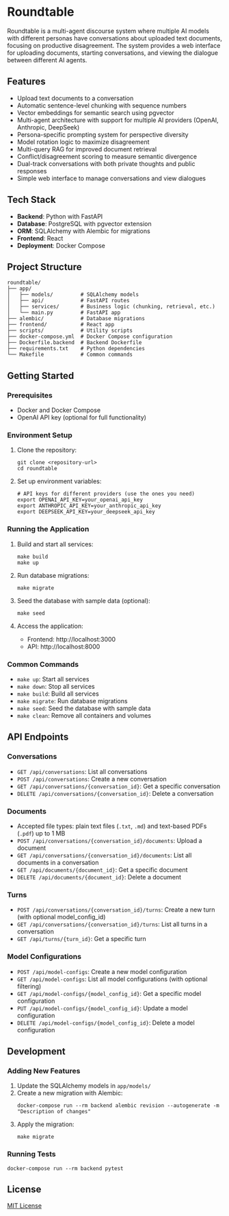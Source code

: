 # Roundtable

Roundtable is a multi-agent discourse system where multiple AI models with different personas have conversations about uploaded text documents, focusing on productive disagreement. The system provides a web interface for uploading documents, starting conversations, and viewing the dialogue between different AI agents.

## Features

- Upload text documents to a conversation
- Automatic sentence-level chunking with sequence numbers
- Vector embeddings for semantic search using pgvector
- Multi-agent architecture with support for multiple AI providers (OpenAI, Anthropic, DeepSeek)
- Persona-specific prompting system for perspective diversity
- Model rotation logic to maximize disagreement
- Multi-query RAG for improved document retrieval
- Conflict/disagreement scoring to measure semantic divergence
- Dual-track conversations with both private thoughts and public responses
- Simple web interface to manage conversations and view dialogues

## Tech Stack

- **Backend**: Python with FastAPI
- **Database**: PostgreSQL with pgvector extension
- **ORM**: SQLAlchemy with Alembic for migrations
- **Frontend**: React
- **Deployment**: Docker Compose

## Project Structure

```
roundtable/
├── app/
│   ├── models/         # SQLAlchemy models
│   ├── api/            # FastAPI routes
│   ├── services/       # Business logic (chunking, retrieval, etc.)
│   └── main.py         # FastAPI app
├── alembic/            # Database migrations
├── frontend/           # React app
├── scripts/            # Utility scripts
├── docker-compose.yml  # Docker Compose configuration
├── Dockerfile.backend  # Backend Dockerfile
├── requirements.txt    # Python dependencies
└── Makefile            # Common commands
```

## Getting Started

### Prerequisites

- Docker and Docker Compose
- OpenAI API key (optional for full functionality)

### Environment Setup

1. Clone the repository:
   ```
   git clone <repository-url>
   cd roundtable
   ```

2. Set up environment variables:
   ```
   # API keys for different providers (use the ones you need)
   export OPENAI_API_KEY=your_openai_api_key
   export ANTHROPIC_API_KEY=your_anthropic_api_key
   export DEEPSEEK_API_KEY=your_deepseek_api_key
   ```

### Running the Application

1. Build and start all services:
   ```
   make build
   make up
   ```

2. Run database migrations:
   ```
   make migrate
   ```

3. Seed the database with sample data (optional):
   ```
   make seed
   ```

4. Access the application:
   - Frontend: http://localhost:3000
   - API: http://localhost:8000

### Common Commands

- `make up`: Start all services
- `make down`: Stop all services
- `make build`: Build all services
- `make migrate`: Run database migrations
- `make seed`: Seed the database with sample data
- `make clean`: Remove all containers and volumes

## API Endpoints

### Conversations

- `GET /api/conversations`: List all conversations
- `POST /api/conversations`: Create a new conversation
- `GET /api/conversations/{conversation_id}`: Get a specific conversation
- `DELETE /api/conversations/{conversation_id}`: Delete a conversation

### Documents

- Accepted file types: plain text files (`.txt`, `.md`) and text-based PDFs (`.pdf`) up to 1 MB
- `POST /api/conversations/{conversation_id}/documents`: Upload a document
- `GET /api/conversations/{conversation_id}/documents`: List all documents in a conversation
- `GET /api/documents/{document_id}`: Get a specific document
- `DELETE /api/documents/{document_id}`: Delete a document

### Turns

- `POST /api/conversations/{conversation_id}/turns`: Create a new turn (with optional model_config_id)
- `GET /api/conversations/{conversation_id}/turns`: List all turns in a conversation
- `GET /api/turns/{turn_id}`: Get a specific turn

### Model Configurations

- `POST /api/model-configs`: Create a new model configuration
- `GET /api/model-configs`: List all model configurations (with optional filtering)
- `GET /api/model-configs/{model_config_id}`: Get a specific model configuration
- `PUT /api/model-configs/{model_config_id}`: Update a model configuration
- `DELETE /api/model-configs/{model_config_id}`: Delete a model configuration

## Development

### Adding New Features

1. Update the SQLAlchemy models in `app/models/`
2. Create a new migration with Alembic:
   ```
   docker-compose run --rm backend alembic revision --autogenerate -m "Description of changes"
   ```
3. Apply the migration:
   ```
   make migrate
   ```

### Running Tests

```
docker-compose run --rm backend pytest
```

## License

[MIT License](LICENSE)
